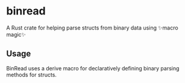 # binread

A Rust crate for helping parse structs from binary data using ✨macro magic✨


## Usage

BinRead uses a derive macro for declaratively defining binary parsing methods for structs.

